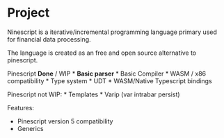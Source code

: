 # Project

Ninescript is a iterative/incremental programming language primary used for financial data processing.

The language is created as an free and open source alternative to pinescript.


Pinescript **Done** / WIP
    * **Basic parser**
    * Basic Compiler
    * WASM / x86 compatibility
    * Type system
    * UDT
    * WASM/Native Typescript bindings

Pinescript not WIP:
    * Templates
    * Varip (var intrabar persist)

Features:
* Pinescript version 5 compatibility
* Generics
